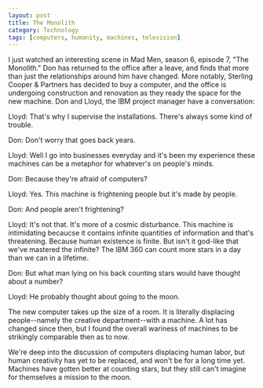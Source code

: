 ```yaml
---
layout: post
title: The Monolith
category: Technology
tags: [computers, humanity, machines, television]
---
```


I just watched an interesting scene in Mad Men, season 6, episode 7, "The Monolith." Don has returned to the office after a leave, and finds that more than just the relationships around him have changed. More notably, Sterling Cooper & Partners has decided to buy a computer, and the office is undergoing construction and renovation as they ready the space for the new machine. Don and Lloyd, the IBM project manager have a conversation: 


Lloyd: That's why I supervise the installations. There's always some kind of trouble.

Don: Don't worry that goes back years.

Lloyd: Well I go into businesses everyday and it's been my experience these machines can be a metaphor for whatever's on people's minds.

Don: Because they're afraid of computers?

Lloyd: Yes. This machine is frightening people but it's made by people.

Don: And people aren't frightening?

Lloyd: It's not that. It's more of a cosmic disturbance. This machine is intimidating becaucse it contains infinite quantities of information and that's threatening. Because human existence is finite. But isn't it god-like that we've mastered the infinite? The IBM 360 can count more stars in a day than we can in a lifetime.

Don: But what man lying on his back counting stars would have thought about a number?

Lloyd: He probably thought about going to the moon.


The new computer takes up the size of a room. It is literally displacing people--namely the creative department--with a machine. A lot has changed since then, but I found the overall wariness of machines to be strikingly comparable then as to now. 

We're deep into the discussion of computers displacing human labor, but human creativity has yet to be replaced, and won't be for a long time yet. Machines have gotten better at counting stars, but they still can't imagine for themselves a mission to the moon.